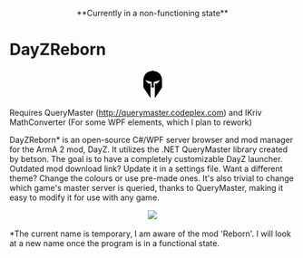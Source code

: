 <p align="center">**Currently in a non-functioning state**</p>

# DayZReborn

<p align="center">
  <img src="DayZReborn/images/icon.png"/>
</p>

Requires QueryMaster (http://querymaster.codeplex.com) and IKriv MathConverter (For some WPF elements, which I plan to rework)

DayZReborn\* is an open-source C#/WPF server browser and mod manager for the ArmA 2 mod, DayZ. It utilizes the .NET QueryMaster library created by betson. The goal is to have a completely customizable DayZ launcher. Outdated mod download link? Update it in a settings file. Want a different theme? Change the colours or use pre-made ones. It's also trivial to change which game's master server is queried, thanks to QueryMaster, making it easy to modify it for use with any game.

<p align="center">
  <img src="http://i.imgur.com/mYY0NqK.png"/>
</p>

\*The current name is temporary, I am aware of the mod 'Reborn'. I will look at a new name once the program is in a functional state.
